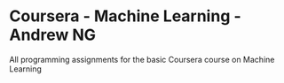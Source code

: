 # Coursera - Machine Learning - Andrew NG
All programming assignments for the basic Coursera course on Machine Learning
